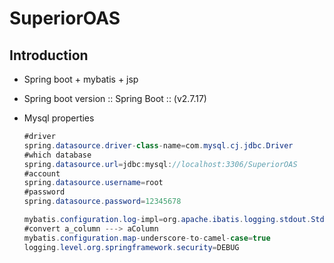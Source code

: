 # SuperiorOAS

## Introduction

* Spring boot + mybatis + jsp

* Spring boot version :: Spring Boot :: (v2.7.17)

* Mysql properties

  ```java
  #driver
  spring.datasource.driver-class-name=com.mysql.cj.jdbc.Driver
  #which database
  spring.datasource.url=jdbc:mysql://localhost:3306/SuperiorOAS
  #account
  spring.datasource.username=root
  #password
  spring.datasource.password=12345678
  
  mybatis.configuration.log-impl=org.apache.ibatis.logging.stdout.StdOutImpl
  #convert a_column ---> aColumn
  mybatis.configuration.map-underscore-to-camel-case=true
  logging.level.org.springframework.security=DEBUG
  ```